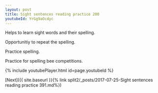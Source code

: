```yaml
---
layout: post
title: Sight sentences reading practice 200
youtubeId: YrGg9aOcdyc
---
```

 
 
Helps to learn sight words and their spelling.

Opportunitiy to repeat the spelling. 

Practice spelling. 
 
Practice for spelling bee competitions. 
 
{% include youtubePlayer.html id=page.youtubeId %}
 
 

[Next]({{ site.baseurl }}{% link  split2/_posts/2017-07-25-Sight sentences reading practice 391.md%})
 
